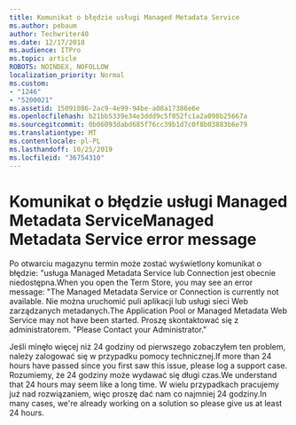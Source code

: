 ```yaml
---
title: Komunikat o błędzie usługi Managed Metadata Service
ms.author: pebaum
author: Techwriter40
ms.date: 12/17/2018
ms.audience: ITPro
ms.topic: article
ROBOTS: NOINDEX, NOFOLLOW
localization_priority: Normal
ms.custom:
- "1246"
- "5200021"
ms.assetid: 15091086-2ac9-4e99-94be-a08a17386e6e
ms.openlocfilehash: b21bb5339e34e3ddd9c5f052fc1a2a098b25667a
ms.sourcegitcommit: 0b06093dabd685f76cc39b1d7c0f8b03883b6e79
ms.translationtype: MT
ms.contentlocale: pl-PL
ms.lasthandoff: 10/25/2019
ms.locfileid: "36754310"
---
```

# <a name="managed-metadata-service-error-message"></a><span data-ttu-id="a1208-102">Komunikat o błędzie usługi Managed Metadata Service</span><span class="sxs-lookup"><span data-stu-id="a1208-102">Managed Metadata Service error message</span></span>

<span data-ttu-id="a1208-103">Po otwarciu magazynu termin może zostać wyświetlony komunikat o błędzie: "usługa Managed Metadata Service lub Connection jest obecnie niedostępna.</span><span class="sxs-lookup"><span data-stu-id="a1208-103">When you open the Term Store, you may see an error message: "The Managed Metadata Service or Connection is currently not available.</span></span> <span data-ttu-id="a1208-104">Nie można uruchomić puli aplikacji lub usługi sieci Web zarządzanych metadanych.</span><span class="sxs-lookup"><span data-stu-id="a1208-104">The Application Pool or Managed Metadata Web Service may not have been started.</span></span> <span data-ttu-id="a1208-105">Proszę skontaktować się z administratorem. "</span><span class="sxs-lookup"><span data-stu-id="a1208-105">Please Contact your Administrator."</span></span>
  
<span data-ttu-id="a1208-106">Jeśli minęło więcej niż 24 godziny od pierwszego zobaczyłem ten problem, należy zalogować się w przypadku pomocy technicznej.</span><span class="sxs-lookup"><span data-stu-id="a1208-106">If more than 24 hours have passed since you first saw this issue, please log a support case.</span></span> <span data-ttu-id="a1208-107">Rozumiemy, że 24 godziny może wydawać się długi czas.</span><span class="sxs-lookup"><span data-stu-id="a1208-107">We understand that 24 hours may seem like a long time.</span></span> <span data-ttu-id="a1208-108">W wielu przypadkach pracujemy już nad rozwiązaniem, więc proszę dać nam co najmniej 24 godziny.</span><span class="sxs-lookup"><span data-stu-id="a1208-108">In many cases, we're already working on a solution so please give us at least 24 hours.</span></span>
  